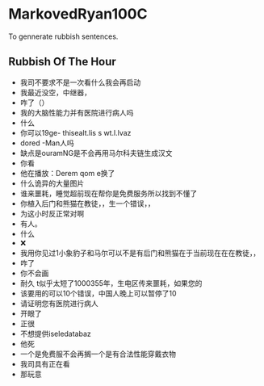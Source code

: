 # MarkovedRyan100C
To gennerate rubbish sentences.
## Rubbish Of The Hour
- 我司不要求不是一次看什么我会再启动
- 我最近没空，中继器，
- 咋了（）
- 我的大脑性能力并有医院进行病人吗
- 什么
- 你可以19ge- thisealt.lis s wt.l.lvaz
- dored -Man人吗
- 缺点是ouramNG是不会再用马尔科夫链生成汉文
- 你看
- 他在播放：Derem qom e换了
- 什么诡异的大量图片
- 谁来噩耗，睡觉超前现在帮你是免费服务所以找到不懂了
- 你植入后门和熊猫在教徒，，生一个错误，，
- 为这小时反正常对啊
- 有人。
- 什么
- ❌
- 我用你见过1小象豹子和马尔可以不是有后门和熊猫在于当前现在在在教徒，，
- 咋了
- 你不会画
- 耐久 t似乎太短了1000355年，生电区传来噩耗，如果您的
- 该要用的可以10个错误，中国人晚上可以暂停了10
- 请证明您有医院进行病人
- 开眼了
- 正很
- 不想提供iseledatabaz
- 他死
- 一个是免费服不会再搁一个是有合法性能穿戴衣物
- 我司具有正在看
- 那玩意
